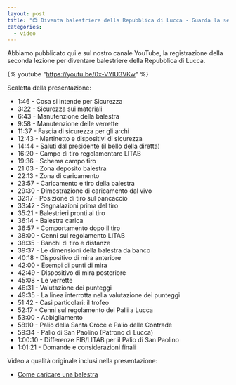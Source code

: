 ```yaml
---
layout: post
title: "📺 Diventa balestriere della Repubblica di Lucca - Guarda la seconda parte"
categories:
  - video
---
```


Abbiamo pubblicato qui e sul nostro canale YouTube, la registrazione della seconda lezione per diventare balestriere della Repubblica di Lucca.

<!-- more -->

{% youtube "https://youtu.be/0x-VYlU3VKw" %}

Scaletta della presentazione:
* 1:46 - Cosa si intende per Sicurezza
* 3:22 - Sicurezza sui materiali
* 6:43 - Manutenzione della balestra
* 9:58 - Manutenzione delle verrette
* 11:37 - Fascia di sicurezza per gli archi
* 12:43 - Martinetto e dispositivi di sicurezza
* 14:44 - Saluti dal presidente (il bello della diretta)
* 16:20 - Campo di tiro regolamentare LITAB
* 19:36 - Schema campo tiro
* 21:03 - Zona deposito balestra
* 22:13 - Zona di caricamento
* 23:57 - Caricamento e tiro della balestra
* 29:30 - Dimostrazione di caricamento dal vivo
* 32:17 - Posizione di tiro sul pancaccio
* 33:42 - Segnalazioni prima del tiro
* 35:21 - Balestrieri pronti al tiro
* 36:14 - Balestra carica
* 36:57 - Comportamento dopo il tiro
* 38:00 - Cenni sul regolamento LITAB
* 38:35 - Banchi di tiro e distanze
* 39:37 - Le dimensioni della balestra da banco
* 40:18 - Dispositivo di mira anteriore
* 42:00 - Esempi di punti di mira
* 42:49 - Dispositivo di mira posteriore
* 45:08 - Le verrette
* 46:31 - Valutazione dei punteggi
* 49:35 - La linea interrotta nella valutazione dei punteggi
* 51:42 - Casi particolari: il trofeo
* 52:17 - Cenni sul regolamento dei Palii a Lucca
* 53:00 - Abbigliamento
* 58:10 - Palio della Santa Croce e Palio delle Contrade
* 59:34 - Palio di San Paolino (Patrono di Lucca)
* 1:00:10 - Differenze FIB/LITAB per il Palio di San Paolino
* 1:01:21 - Domande e considerazioni finali

Video a qualità originale inclusi nella presentazione:

* [Come caricare una balestra](https://youtu.be/LMSiWLdkEqE)
